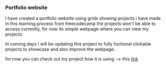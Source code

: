 <h3>Portfolio website</h3>

<p>I have created a portfolio website using grids showing projects i have made in this learning process from freecodecamp the projects won't be able to access currently, for now its simple webpage where you can view my projects</p>
In coming days I will be updating this project to fully fuctional clickable projects to showcase and also improve the webpage. 

for now you can check out my project how it is using --> this [link](https://portfolio-webpage-freecodecamp.vercel.app/)
